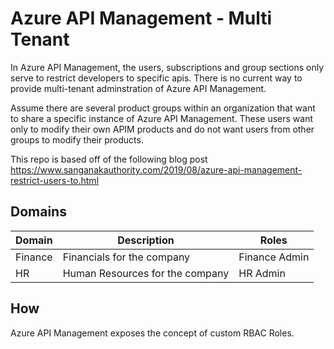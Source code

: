 # Azure API Management - Multi Tenant

In Azure API Management, the users, subscriptions and group sections only serve to restrict developers to specific apis. There is no current way to provide multi-tenant adminstration of Azure API Management. 

Assume there are several product groups within an organization that want to share a specific instance of Azure API Management. These users want only to modify their own APIM products and do not want users from other groups to modify their products. 

This repo is based off of the following blog post https://www.sanganakauthority.com/2019/08/azure-api-management-restrict-users-to.html

## Domains

| Domain  | Description                     | Roles         |
|---------|---------------------------------|---------------|
| Finance | Financials for the company      | Finance Admin |
| HR      | Human Resources for the company | HR Admin      |

## How

Azure API Management exposes the concept of custom RBAC Roles. 